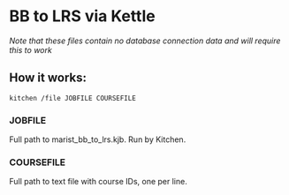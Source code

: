 BB to LRS via Kettle
====================

*Note that these files contain no database connection data and will require this to work*

## How it works:

	kitchen /file JOBFILE COURSEFILE

### JOBFILE

Full path to marist_bb_to_lrs.kjb. Run by Kitchen.

### COURSEFILE

Full path to text file with course IDs, one per line.